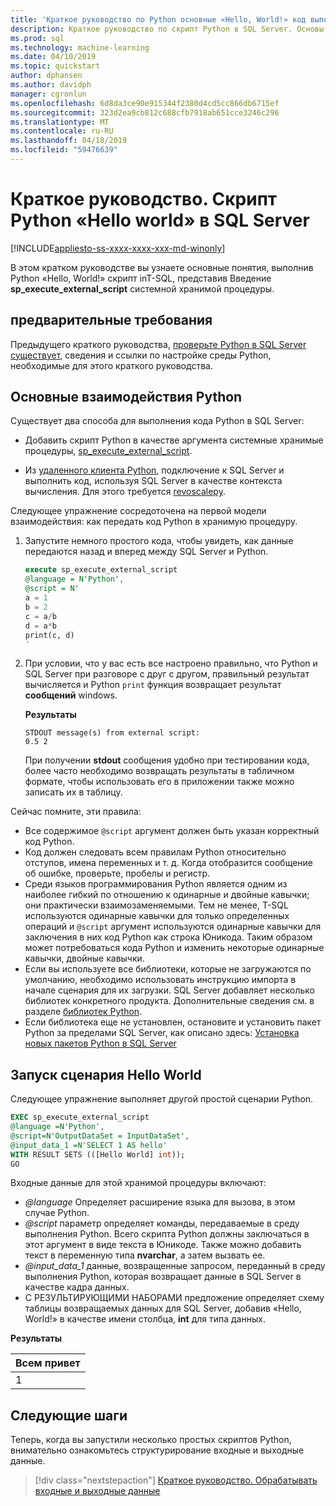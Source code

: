 ```yaml
---
title: 'Краткое руководство по Python основные «Hello, World!» код выполнения в T-SQL: машинного обучения SQL Server'
description: Краткое руководство по скрипт Python в SQL Server. Основы вызова скрипта Python, с помощью системной хранимой процедуры sp_execute_external_script в упражнении hello world.
ms.prod: sql
ms.technology: machine-learning
ms.date: 04/10/2019
ms.topic: quickstart
author: dphansen
ms.author: davidph
manager: cgronlun
ms.openlocfilehash: 6d8da3ce90e915344f2380d4cd5cc866db6715ef
ms.sourcegitcommit: 323d2ea9cb812c688cfb7918ab651cce3246c296
ms.translationtype: MT
ms.contentlocale: ru-RU
ms.lasthandoff: 04/18/2019
ms.locfileid: "59476639"
---
```

# <a name="quickstart-hello-world-python-script-in-sql-server"></a>Краткое руководство. Скрипт Python «Hello world» в SQL Server 
[!INCLUDE[appliesto-ss-xxxx-xxxx-xxx-md-winonly](../../includes/appliesto-ss-xxxx-xxxx-xxx-md-winonly.md)]

В этом кратком руководстве вы узнаете основные понятия, выполнив Python «Hello, World!» скрипт inT-SQL, представив Введение **sp_execute_external_script** системной хранимой процедуры. 

## <a name="prerequisites"></a>предварительные требования

Предыдущего краткого руководства, [проверьте Python в SQL Server существует](quickstart-python-verify.md), сведения и ссылки по настройке среды Python, необходимые для этого краткого руководства.

## <a name="basic-python-interaction"></a>Основные взаимодействия Python

Существует два способа для выполнения кода Python в SQL Server:

+ Добавить скрипт Python в качестве аргумента системные хранимые процедуры, [sp_execute_external_script](../../relational-databases/system-stored-procedures/sp-execute-external-script-transact-sql.md).

+ Из [удаленного клиента Python](../python/setup-python-client-tools-sql.md), подключение к SQL Server и выполнить код, используя SQL Server в качестве контекста вычисления. Для этого требуется [revoscalepy](../python/ref-py-revoscalepy.md).

Следующее упражнение сосредоточена на первой модели взаимодействия: как передать код Python в хранимую процедуру.

1. Запустите немного простого кода, чтобы увидеть, как данные передаются назад и вперед между SQL Server и Python.

    ```sql
    execute sp_execute_external_script 
    @language = N'Python', 
    @script = N'
    a = 1
    b = 2
    c = a/b
    d = a*b
    print(c, d)
    '
    ```

2. При условии, что у вас есть все настроено правильно, что Python и SQL Server при разговоре с друг с другом, правильный результат вычисляется и Python `print` функция возвращает результат **сообщений** windows.

    **Результаты**

    ```text
    STDOUT message(s) from external script: 
    0.5 2
    ```

    При получении **stdout** сообщения удобно при тестировании кода, более часто необходимо возвращать результаты в табличном формате, чтобы использовать его в приложении также можно записать их в таблицу.

Сейчас помните, эти правила:

+ Все содержимое `@script` аргумент должен быть указан корректный код Python. 
+ Код должен следовать всем правилам Python относительно отступов, имена переменных и т. д. Когда отобразится сообщение об ошибке, проверьте, пробелы и регистр.
+ Среди языков программирования Python является одним из наиболее гибкий по отношению к одинарные и двойные кавычки; они практически взаимозаменяемыми. Тем не менее, T-SQL используются одинарные кавычки для только определенных операций и `@script` аргумент используются одинарные кавычки для заключения в них код Python как строка Юникода. Таким образом может потребоваться кода Python и изменить некоторые одинарные кавычки, двойные кавычки.
+ Если вы используете все библиотеки, которые не загружаются по умолчанию, необходимо использовать инструкцию импорта в начале сценария для их загрузки. SQL Server добавляет несколько библиотек конкретного продукта. Дополнительные сведения см. в разделе [библиотек Python](../python/python-libraries-and-data-types.md).
+ Если библиотека еще не установлен, остановите и установить пакет Python за пределами SQL Server, как описано здесь: [Установка новых пакетов Python в SQL Server](../python/install-additional-python-packages-on-sql-server.md)

## <a name="run-a-hello-world-script"></a>Запуск сценария Hello World

Следующее упражнение выполняет другой простой сценарии Python.

```sql
EXEC sp_execute_external_script
@language =N'Python',
@script=N'OutputDataSet = InputDataSet',
@input_data_1 =N'SELECT 1 AS hello'
WITH RESULT SETS (([Hello World] int));
GO
```

Входные данные для этой хранимой процедуры включают:

+ *@language* Определяет расширение языка для вызова, в этом случае Python.
+ *@script* параметр определяет команды, передаваемые в среду выполнения Python. Всего скрипта Python должны заключаться в этот аргумент в виде текста в Юникоде. Также можно добавить текст в переменную типа **nvarchar**, а затем вызвать ее.
+ *@input_data_1* данные, возвращенные запросом, переданный в среду выполнения Python, которая возвращает данные в SQL Server в качестве кадра данных.
+ С РЕЗУЛЬТИРУЮЩИМИ НАБОРАМИ предложение определяет схему таблицы возвращаемых данных для SQL Server, добавив «Hello, World!» в качестве имени столбца, **int** для типа данных.

**Результаты**

| Всем привет |
|-------------|
| 1 |

## <a name="next-steps"></a>Следующие шаги

Теперь, когда вы запустили несколько простых скриптов Python, внимательно ознакомьтесь структурирование входные и выходные данные.

> [!div class="nextstepaction"]
> [Краткое руководство. Обрабатывать входные и выходные данные](quickstart-python-inputs-and-outputs.md)

